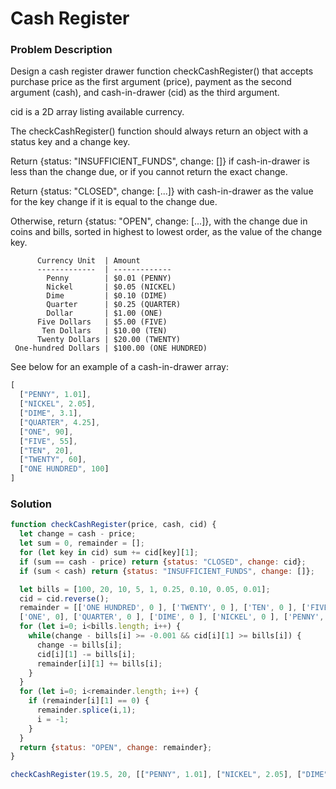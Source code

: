 # Cash Register

### Problem Description
Design a cash register drawer function checkCashRegister() that accepts purchase price as the first argument (price), payment as the second argument (cash), and cash-in-drawer (cid) as the third argument.

cid is a 2D array listing available currency.

The checkCashRegister() function should always return an object with a status key and a change key.

Return {status: "INSUFFICIENT_FUNDS", change: []} if cash-in-drawer is less than the change due, or if you cannot return the exact change.

Return {status: "CLOSED", change: [...]} with cash-in-drawer as the value for the key change if it is equal to the change due.

Otherwise, return {status: "OPEN", change: [...]}, with the change due in coins and bills, sorted in highest to lowest order, as the value of the change key.

          Currency Unit  | Amount
          -------------  | -------------
            Penny        | $0.01 (PENNY)
            Nickel       | $0.05 (NICKEL)
            Dime         | $0.10 (DIME)
            Quarter      | $0.25 (QUARTER)
            Dollar       | $1.00 (ONE)
          Five Dollars   | $5.00 (FIVE)
           Ten Dollars   | $10.00 (TEN)
          Twenty Dollars | $20.00 (TWENTY)
     One-hundred Dollars | $100.00 (ONE HUNDRED)


See below for an example of a cash-in-drawer array:

```javascript
[
  ["PENNY", 1.01],
  ["NICKEL", 2.05],
  ["DIME", 3.1],
  ["QUARTER", 4.25],
  ["ONE", 90],
  ["FIVE", 55],
  ["TEN", 20],
  ["TWENTY", 60],
  ["ONE HUNDRED", 100]
]
```

### Solution
```js
function checkCashRegister(price, cash, cid) {
  let change = cash - price;
  let sum = 0, remainder = [];
  for (let key in cid) sum += cid[key][1];
  if (sum == cash - price) return {status: "CLOSED", change: cid};
  if (sum < cash) return {status: "INSUFFICIENT_FUNDS", change: []};

  let bills = [100, 20, 10, 5, 1, 0.25, 0.10, 0.05, 0.01];
  cid = cid.reverse();
  remainder = [['ONE HUNDRED', 0 ], ['TWENTY', 0 ], ['TEN', 0 ], ['FIVE', 0 ], 
  ['ONE', 0], ['QUARTER', 0 ], ['DIME', 0 ], ['NICKEL', 0 ], ['PENNY', 0 ]];
  for (let i=0; i<bills.length; i++) {
    while(change - bills[i] >= -0.001 && cid[i][1] >= bills[i]) {
      change -= bills[i];
      cid[i][1] -= bills[i];
      remainder[i][1] += bills[i];
    }
  }
  for (let i=0; i<remainder.length; i++) {
    if (remainder[i][1] == 0) {
      remainder.splice(i,1);
      i = -1;
    }
  }
  return {status: "OPEN", change: remainder};
}

checkCashRegister(19.5, 20, [["PENNY", 1.01], ["NICKEL", 2.05], ["DIME", 3.1], ["QUARTER", 4.25], ["ONE", 90], ["FIVE", 55], ["TEN", 20], ["TWENTY", 60], ["ONE HUNDRED", 100]]);
```
